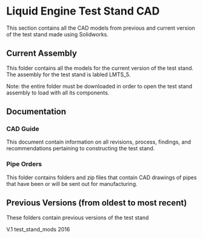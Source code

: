 # Liquid Engine Test Stand CAD
  This section contains all the CAD models from previous and current version of the test stand made using Solidworks.
  
 ## Current Assembly
  This folder contains all the models for the current version of the test stand. The assembly for the test stand is labled LMTS_5. 
  
  Note: the entire folder must be downloaded in order to open the test stand assembly to load with all its components.
 
 ## Documentation
 
  ### CAD Guide
  This document contain information on all revisions, process, findings, and recommendations pertaining to constructing the test stand.
  
  ### Pipe Orders
  This folder contains folders and zip files that contain CAD drawings of pipes that have been or will be sent out for manufacturing.
  
 ## Previous Versions (from oldest to most recent)
  These folders contain previous versions of the test stand
  
  V.1
  test_stand_mods
  2016

